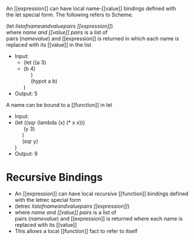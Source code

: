 An [[expression]] can have local name-[[value]] bindings defined with the let special form. The following refers to Scheme.

(let _listofnameandvaluepairs [[expression]]_)  
where _name and [[value]] pairs_ is a list of pairs (_namevalue_) and [[expression]] is returned in which each name is replaced with its [[value]] in the list
-   Input:
	- (let ((a 3)  
	- (b 4)  
     )  
     (hypot a b)  
)
- Output: 5

A name can be bound to a [[function]] in let
-   Input:
- (let ((sqr (lambda (x) (* x x)))  
      (y 3)  
     )  
     (sqr y)  
)
- Output: 9

# Recursive Bindings
- An [[expression]] can have local _recursive_ [[function]] bindings defined with the letrec special form
- (letrec _listofnameandvaluepairs [[expression]]_)
- where _name and [[value]] pairs_ is a list of pairs (_namevalue_) and [[expression]] is returned where each name is replaced with its [[value]]
-   This allows a local [[function]] fact to refer to itself